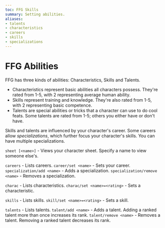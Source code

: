 ```yaml
---
toc: FFG Skills
summary: Setting abilities.
aliases:
- talents
- characteristics
- careers
- skills
- specializations
---
```


# FFG Abilities

FFG has three kinds of abilities:  Characteristics, Skills and Talents.

* Characteristics represent basic abilities all characters possess.  They're rated from 1-5, with 2 representing average human ability.
* Skills represent training and knowledge.  They're also rated from 1-5, with 2 representing basic competence.
* Talents are special abilities or tricks that a character can use to do cool feats.  Some talents are rated from 1-5; others you either have or don't have.

Skills and talents are influenced by your character's career.  Some careers allow *specializations*, which further focus your character's skills.  You can have multiple specializations.

`sheet [<name>]` - Views your character sheet.  Specify a name to view someone else's.

`careers` - Lists careers.
`career/set <name>` - Sets your career.
`specialization/add <name>` - Adds a specialization.
`specialization/remove <name>` - Removes a specialization.

`charac` - Lists characteristics.
`charac/set <name>=<rating>` - Sets a characteristic.

`skills` - Lists skills.
`skill/set <name>=<rating>` - Sets a skill.

`talents` - Lists talents.
`talent/add <name>` - Adds a talent.  Adding a ranked talent more than once increases its rank.
`talent/remove <name>` - Removes a talent.  Removing a ranked talent decreases its rank.